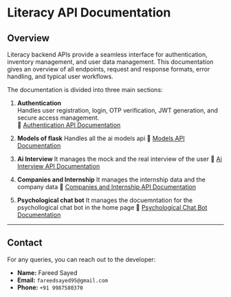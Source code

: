 # Literacy API Documentation

## Overview

Literacy backend APIs provide a seamless interface for authentication, inventory management, and user data management. This documentation gives an overview of all endpoints, request and response formats, error handling, and typical user workflows.

The documentation is divided into three main sections:

1. **Authentication**  
   Handles user registration, login, OTP verification, JWT generation, and secure access management.  
   🔗 [Authentication API Documentation](server/api/README.md)

2. **Models of flask**
  Handles all the ai models api
  🔗 [Models API Documentation](models/README.md)

3. **Ai Interview**
  It manages the mock and the real interview of the user 
  🔗 [Ai Interview API Documentation](Chat_bots/ai_interview/README.md)


4. **Companies and Internship**
  It manages the internship data and the company data 
  🔗 [Companies and Internship API Documentation](server/company/README.md)


5. **Psychological chat bot**
  It manages the docuemntation for the psychollogical chat bot in the home page 
  🔗 [Psychological Chat Bot Documentation](Chat_bots/psychological_bot/README.md)
---

## Contact

For any queries, you can reach out to the developer:  

- **Name:** Fareed Sayed  
- **Email:** `fareedsayed95@gmail.com`  
- **Phone:** `+91 9987580370`

